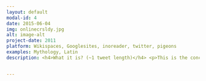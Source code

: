 ```yaml
---
layout: default
modal-id: 4
date: 2015-06-04
img: onlinecrsldy.jpg
alt: image-alt
project-date: 2011
platform: Wikispaces, Googlesites, inoreader, twitter, pigeons
examples: Mythology, Latin
description: <h4>What it is? (~1 tweet length)</h4> <p>This is the concise explanation that succintly says it all or at least hints at it in a teasingly way<. Plus Laura rocks!/p> <h4>How this Creates a Connected Learning Space (~2 tweets length)</h4> <p>A general explanation of what fucntionalities,  feature it offers to enable the idea of a connected course,</p> <h4>How This Demonstrates Equity By Design?</h4> <p>A sentence or two about how the platform addresses equity in its design.</p> <h4>The Origin Story</h4> <p>A few paragraphs, even with <a href="#" target="_blank">links</a> that give a bit of a "where the heck did this come from" story.</p> <p>Yes, multiple paragraphs are more than cool.</p> <h4>Front Stage Demo (what it looks like to the public)</h4> <p><img src="http://placehold.it/480x360&text=embed+code+for+your+video"></p> <h4>Back Stage Demo (what it looks like to manage)</h4> <p><img src="http://placehold.it/480x360&text=embed+code+for+your+video"></p> <h4>Technologies and Costs</h4> <ul> <li><a href="#" target="_blank">Name it</a> (cost) plus extra descriptions </li> <li><a href="#" target="_blank">Name Another</a> (cost) plus extra descriptions </li> </ul> <h4>Skill Levels Required</h4> <p>A general description to give someone an idea what it might take</p> <h4>Examples</h4> <ul> <li>Name (Date(s) - institution or organization)  <a href="#" target="_blank">link</a></li> <li>Name (Date(s) - institution or organization)  <a href="#" target="_blank">link</a></li> <li>Name (Date(s) - institution or organization)  <a href="#" target="_blank">link</a></li> <li>Name (Date(s) - institution or organization)  <a href="#" target="_blank">link</a></li> </ul> <h4>Guides, Resources, Tutorials</h4> <ul> <li><a href="#" target="_blank">A descriptive link title</a>  (Source)</li> <li><a href="#" target="_blank">A descriptive link title</a>  (Source)</li> <li><a href="#" target="_blank">A descriptive link title</a>  (Source)</li> <li><a href="#" target="_blank">A descriptive link title</a>  (Source) perhaps with some extra details?</li> </ul> <h4>Challenges</h4> <ul> <li>This is hard.</li> <li>It's so new.</li> <li>I hate beets.</li> </ul>


---
```

